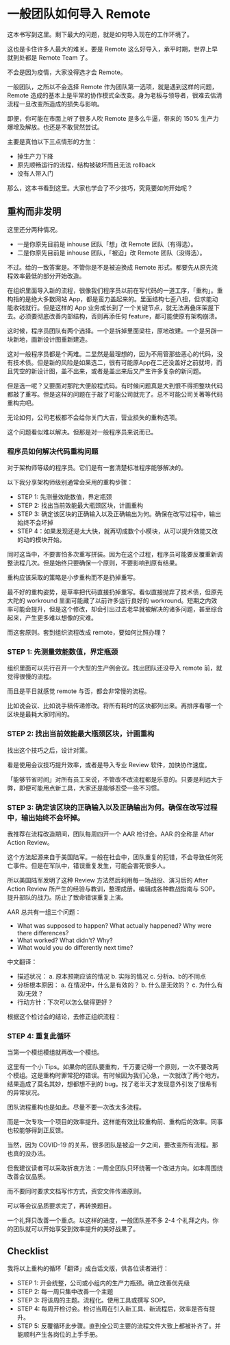 # 一般团队如何导入 Remote

这本书写到这里。剩下最大的问题，就是如何导入现在的工作环境了。

这也是卡住许多人最大的难关。要是 Remote 这么好导入，承平时期，世界上早就到处都是 Remote Team 了。

不会是因为疫情，大家没得选才会 Remote。

一般团队，之所以不会选择 Remote 作为团队第一选项，就是遇到这样的问题，Remote 造成的基本上是平常的协作模式全改变。身为老板与领导者，很难去估清流程一旦改变所造成的损失与影响。

即便，你可能在市面上听了很多人吹 Remote 是多么牛逼，带来的 150% 生产力爆增及解放。也还是不敢贸然尝试。

主要是真怕以下三点情形的方生：

* 掉生产力下降
* 原先顺畅运行的流程，结构被破坏而且无法 rollback
* 没有人带入门

那么，这本书看到这里。大家也学会了不少技巧，究竟要如何开始呢？

## 重构而非发明

这里还分两种情况。

* 一是你原先目前是 inhouse 团队「想」改 Remote 团队（有得选）。
* 二是你原先目前是 inhouse 团队，「被迫」改 Remote 团队（没得选）。

不过。给的一致答案是。不管你是不是被迫换成 Remote 形式。都要先从原先流程效率最低的部分开始改造。

在组织里面导入新的流程，很像我们程序员以前在写代码的一道工序，「重构」。重构指的是绝大多数网站 App，都是蛮力盖起来的。里面结构七歪八扭，但求能动能收钱就行。但是这样的 App 业务成长到了一个关键节点，就无法再叠床架屋下去。必须要彻底改善内部结构，否则再添任何 feature，都可能使原有架构崩溃。

这时候，程序员团队有两个选择。一个是拆掉里面梁柱，原地改建。一个是另辟一块新地，画新设计图重新建造。

这对一般程序员都是个两难。二显然是最理想的，因为不用管那些恶心的代码，没有技术债。但是新的风险是如果选二，很有可能原App在二还没盖好之前就垮，而且凭空的新设计图，盖不出来，或者是盖出来后又产生许多复杂的新问题。

但是选一呢？又要面对那陀大便般程式码。有时候问题真是大到恨不得把整块代码都敲了重写。但是这样的问题在于敲了可能公司就完了。总不可能公司关著等代码重构完吧。

无论如何，公司老板都不会给你关门大吉，营业损失的重构选项。

这个问题看似难以解决。但那是对一般程序员来说而已。

### 程序员如何解决代码重构问题

对于架构师等级的程序员。它们是有一套清楚标准程序能够解决的。

以下我分享架构师级别通常会采用的重构步骤：

* STEP 1: 先测量效能数值，界定瓶颈
* STEP 2: 找出当前效能最大瓶颈区块，计画重构
* STEP 3: 确定该区块的正确输入以及正确输出为何。确保在改写过程中，输出始终不会坏掉
* STEP 4：如果发现还是太大快，就再切成数个小模块，从可以提升效能又改的动的模块开始。

同时这当中，不要害怕多次重写拼装。因为在这个过程，程序员可能要反覆重新调整流程几次。但是始终只要确保一个原则，不要影响到原有结果。

重构应该采取的策略是小步重构而不是扔掉重写。

最不好的重构姿势，是草率把代码直接扔掉重写。看似直接抛弃了技术债，但原先大陀的 workround 里面可能藏了以前许多运行良好的 workround。短期之内效率可能会提升，但是这个修改，却会引出过去老早就被解决的诸多问题，甚至综合起来，产生更多难以想像的灾难。

而这套原则。套到组织流程改成 remote，要如何比照办理？

### STEP 1: 先测量效能数值，界定瓶颈

组织里面可以先行召开一个大型的生产例会议。找出团队还没导入 remote 前，就觉得很慢的流程。

而且是平日就感觉 remote 与否，都会非常慢的流程。

比如说会议、比如说手稿传递修改。将所有耗时的区块都列出来。再排序看哪一个区块是最耗大家时间的。

### STEP 2: 找出当前效能最大瓶颈区块，计画重构

找出这个技巧之后，设计对策。

看是使用会议技巧提升效率，或者是导入专业 Review 软件，加快协作速度。

「能够节省时间」对所有员工来说，不管改不改流程都是乐意的。只要是利远大于弊，即便可能用点新工具，大家还是能够忍受一些不习惯。

### STEP 3: 确定该区块的正确输入以及正确输出为何。确保在改写过程中，输出始终不会坏掉。

我推荐在流程改造期间，团队每周四开一个 AAR 检讨会。AAR 的全称是 After Action Review。

这个方法起源来自于美国陆军。一般在社会中，团队重复的犯错，不会导致任何死亡事件。但是在军队中，错误重复发生，可能会害死很多人。

所以美国陆军发明了这种 Review 方法然后利用每一场战役、演习后的 After Action Review 所产生的经验与教训，整理成册。编辑成各种教战指南与 SOP。提升部队的战力。防止了致命错误重复上演。

AAR 总共有一组三个问题：

* What was supposed to happen? What actually happened? Why were there differences?
* What worked? What didn't? Why?
* What would you do differently next time?

中文翻译：

* 描述状况： a. 原本预期应该的情况 b. 实际的情况 c. 分析a、b的不同点
* 分析根本原因： a. 在情况中，什么是有效的？ b. 什么是无效的？ c. 为什么有效/无效？
* 行动方针：下次可以怎么做得更好？

根据这个检讨会的结论，去修正组织流程：

### STEP 4: 重复此循环

当第一个模组模组就再改一个模组。

这里有一个小 Tips。如果你的团队要重构，千万要记得一个原则，一次不要改两个模组。这是重构时罪常犯的错误。有时候因为我们心急，一次就改了两个地方。结果造成了莫名其妙，想都想不到的 bug。找了老半天才发现意外引发了很希有的异常状况。

团队流程重构也是如此。尽量不要一次改太多流程。

而是一次专攻一个项目的效率提升。这样能有效比较重构前、重构后的效率。同事也较能够得到正反馈。

当然，因为 COVID-19 的关系，很多团队是被迫一夕之间，要改变所有流程。那也真的没办法。

但我建议读者可以采取折衷方法：一周全团队只环绕著一个改进方向。如本周围绕改善会议品质。

而不要同时要求文档写作方式，资安文件传递原则。

可以等会议品质要求完了，再转换题目。

一个礼拜只改善一个重点。以这样的进度，一般团队差不多 2-4 个礼拜之内。你的团队就可以开始享受到效率提升的美好战果了。

## Checklist

我将以上重构的循环「翻译」成白话文版，供各位读者进行：

* STEP 1: 开会统整，公司或小组内的生产力瓶颈。确立改善优先级
* STEP 2: 每一周只集中改善一个主题
* STEP 3: 将该周的主题。流程化。使用工具或撰写 SOP。
* STEP 4: 每周开检讨会。检讨当周在引入新工具、新流程后，效率是否有提升。
* STEP 5: 反覆循环此步骤。直到全公司主要的流程文件大致上都被补齐了。并能顺利产生各岗位的上手手册。
